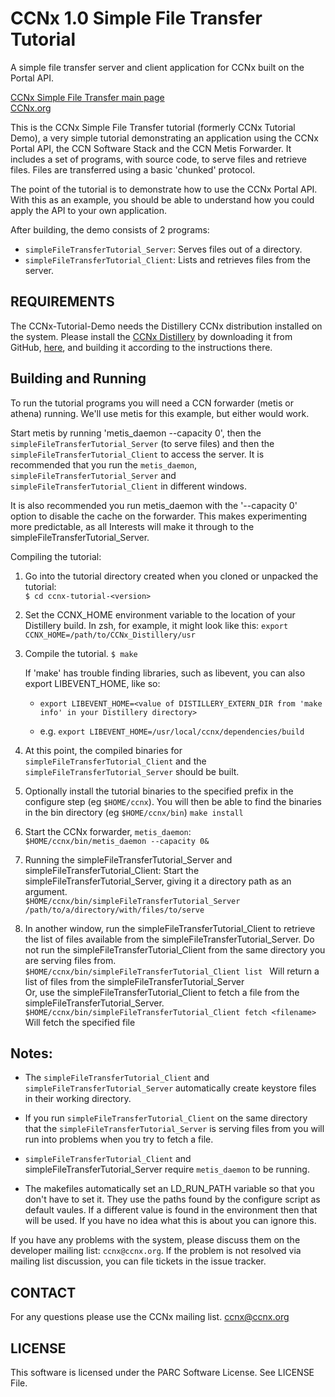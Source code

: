 CCNx 1.0 Simple File Transfer Tutorial
=================

A simple file transfer server and client application for CCNx built on the Portal API. 

[CCNx Simple File Transfer main page](https://github.com/PARC/ccnx-tutorial)   
[CCNx.org](https://www.ccnx.org/)


This is the CCNx Simple File Transfer tutorial (formerly CCNx Tutorial Demo), a very simple tutorial demonstrating
an application using the CCNx Portal API, the CCN Software Stack and the CCN Metis Forwarder.  It includes a set 
of programs, with source code, to serve files and retrieve files. Files are transferred using a basic 'chunked' protocol.

The point of the tutorial is to demonstrate how to use the CCNx Portal API.
With this as an example, you should be able to understand how you could apply
the API to your own application.

After building, the demo consists of 2 programs:

* `simpleFileTransferTutorial_Server`: Serves files out of a directory.
* `simpleFileTransferTutorial_Client`: Lists and retrieves files from the server.

REQUIREMENTS
------------

The CCNx-Tutorial-Demo needs the Distillery CCNx distribution installed on the
system. Please install the [CCNx Distillery](  https://github.com/PARC/CCNx_Distillery) by downloading it from GitHub, [here]( https://github.com/PARC/CCNx_Distillery), and
building it according to the instructions there.



Building and Running
--------------------

To run the tutorial programs you will need a CCN forwarder (metis or athena) running.
We'll use metis for this example, but either would work.


Start metis by running 'metis_daemon --capacity 0', then the `simpleFileTransferTutorial_Server` (to serve files) 
and then the `simpleFileTransferTutorial_Client` to access the server.   It is recommended that you run 
the `metis_daemon`, `simpleFileTransferTutorial_Server` and `simpleFileTransferTutorial_Client` in different windows.

It is also recommended you run metis_daemon with the '--capacity 0' option to disable the cache
on the forwarder. This makes experimenting more predictable, as all Interests will make it
through to the simpleFileTransferTutorial_Server. 

Compiling the tutorial:

1. Go into the tutorial directory created when you cloned or unpacked the tutorial:   
   `$ cd ccnx-tutorial-<version>`

2. Set the CCNX_HOME environment variable to the location of your Distillery build. In zsh, for example,
it might look like this:
`export CCNX_HOME=/path/to/CCNx_Distillery/usr`
   

3. Compile the tutorial.
`$ make`  

    If 'make' has trouble finding libraries, such as libevent, you can also export LIBEVENT_HOME, like so: 

    * `export LIBEVENT_HOME=<value of DISTILLERY_EXTERN_DIR from 'make info' in your Distillery directory>`

    * e.g.  `export LIBEVENT_HOME=/usr/local/ccnx/dependencies/build`


4. At this point, the compiled binaries for `simpleFileTransferTutorial_Client` and the
`simpleFileTransferTutorial_Server` should be built.

5. Optionally install the tutorial binaries to the specified prefix in the
configure step (eg `$HOME/ccnx`). You will then be able to find the binaries in
the bin directory (eg `$HOME/ccnx/bin`)
`make install`

6. Start the CCNx forwarder, `metis_daemon`:  
`$HOME/ccnx/bin/metis_daemon --capacity 0&`

7. Running the simpleFileTransferTutorial_Server and simpleFileTransferTutorial_Client:
  Start the simpleFileTransferTutorial_Server, giving it a directory path as an argument.  
  `$HOME/ccnx/bin/simpleFileTransferTutorial_Server /path/to/a/directory/with/files/to/serve`

8.  In another window, run the simpleFileTransferTutorial_Client to retrieve the list of files
  available from the simpleFileTransferTutorial_Server. Do not run the simpleFileTransferTutorial_Client from the
  same directory you are serving files from.  
  `$HOME/ccnx/bin/simpleFileTransferTutorial_Client list ` Will return a list of files from the simpleFileTransferTutorial_Server  
  Or, use the simpleFileTransferTutorial_Client to fetch a file from the simpleFileTransferTutorial_Server. 
  `$HOME/ccnx/bin/simpleFileTransferTutorial_Client fetch <filename>`    
  Will fetch the specified file

## Notes: ##

- The `simpleFileTransferTutorial_Client` and `simpleFileTransferTutorial_Server` automatically create keystore files in
  their working directory.

- If you run `simpleFileTransferTutorial_Client` on the same directory that the `simpleFileTransferTutorial_Server` is
  serving files from you will run into problems when you try to fetch a file.

- `simpleFileTransferTutorial_Client` and simpleFileTransferTutorial_Server require `metis_daemon` to be running.

- The makefiles automatically set an LD_RUN_PATH variable so that you don't
  have to set it. They use the paths found by the configure script as default
  vaules.  If a different value is found in the environment then that will be
  used.  If you have no idea what this is about you can ignore this.

If you have any problems with the system, please discuss them on the developer 
mailing list:  `ccnx@ccnx.org`.  If the problem is not resolved via mailing list 
discussion, you can file tickets in the issue tracker.


CONTACT
-------

For any questions please use the CCNx mailing list.  ccnx@ccnx.org


LICENSE
-------

This software is licensed under the PARC Software License. See LICENSE File.


